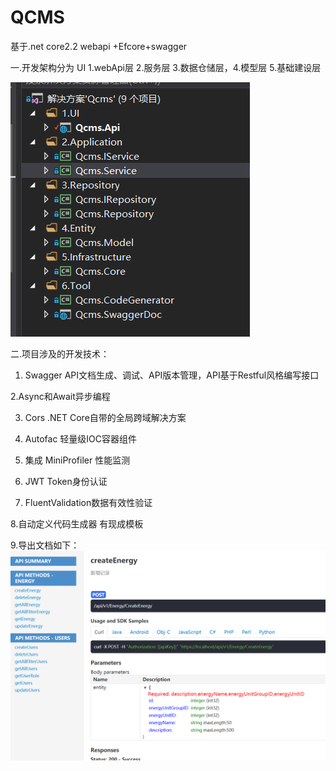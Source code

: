 # QCMS
 基于.net core2.2 webapi +Efcore+swagger 
 
一.开发架构分为 UI 1.webApi层  2.服务层 3.数据仓储层，4.模型层 5.基础建设层 

<img src="https://github.com/nodbrag/QCMS/blob/master/Doc/readmeimg/project.png">

二.项目涉及的开发技术：
 
 1. Swagger API文档生成、调试、API版本管理，API基于Restful风格编写接口
  
 2.Async和Await异步编程

 3. Cors .NET Core自带的全局跨域解决方案

 4. Autofac 轻量级IOC容器组件

 5. 集成 MiniProfiler 性能监测 
  
 6. JWT Token身份认证
 
 7. FluentValidation数据有效性验证
 
 8.自动定义代码生成器 有现成模板 
 
 9.导出文档如下：
 <img src="https://github.com/nodbrag/QCMS/blob/master/Doc/readmeimg/apidoc.png">
